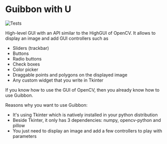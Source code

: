 # Guibbon with U
![Tests](https://github.com/ManuGira/Guibbon/actions/workflows/tests.yml/badge.svg)

High-level GUI with an API similar to the HighGUI of OpenCV. It allows to display an image and add GUI controllers such as
 - Sliders (trackbar)
 - Buttons
 - Radio buttons
 - Check boxes
 - Color picker
 - Draggable points and polygons on the displayed image
 - Any custom widget that you write in Tkinter

If you know how to use the GUI of OpenCV, then you already know how to use Guibbon. 

Reasons why you want to use Guibbon:
 - It's using Tkinter which is natively installed in your python distribution
 - Beside Tkinter, it only has 3 dependencies: numpy, opencv-python and pillow
 - You just need to display an image and add a few controllers to play with parameters
